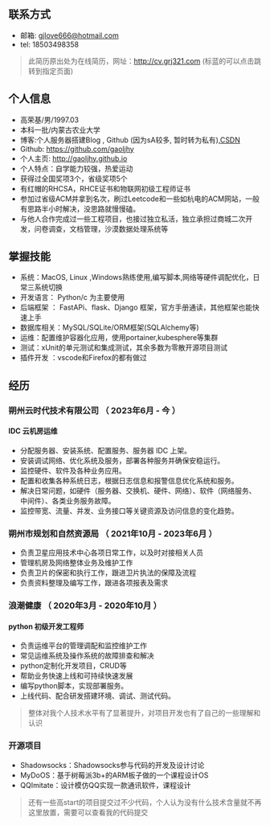 ## 联系方式
- 邮箱: gjlove666@hotmail.com
- tel: 18503498358
> 此简历原出处为在线简历，网址：http://cv.grj321.com (标蓝的可以点击跳转到指定页面)

## 个人信息
- 高荣基/男/1997.03
- 本科一批/内蒙古农业大学
- 博客:个人服务器搭建Blog , Github (因为sA较多, 暂时转为私有),[CSDN](https://blog.csdn.net/lendq)
- Github: https://github.com/gaoljhy
- 个人主页: http://gaoljhy.github.io
- 个人特点：自学能力较强，热爱运动
- 获得过全国奖项3个，省级奖项5个
- 有红帽的RHCSA，RHCE证书和物联网初级工程师证书
- 参加过省级ACM并拿到名次，刷过Leetcode和一些如杭电的ACM网站，一般有思路半小时解决，没思路就慢慢磕。
- 与他人合作完成过一些工程项目，也接过独立私活，独立承担过商城二次开发，问卷调查，文档管理，沙漠数据处理系统等

## 掌握技能
- 系统：MacOS, Linux ,Windows熟练使用,编写脚本,网络等硬件调配优化，日常三系统切换
- 开发语言： Python/c 为主要使用
- 后端框架 ： FastAPi、flask、Django 框架，官方手册通读，其他框架也能快速上手
- 数据库相关：MySQL/SQLite/ORM框架(SQLAlchemy等)
- 运维：配置维护容器化应用，使用portainer,kubesphere等集群
- 测试：xUnit的单元测试和集成测试，其余多数为零散开源项目测试
- 插件开发 ：vscode和Firefox的都有做过

## 经历


### 朔州云时代技术有限公司 （ 2023年6月 - 今 ）

#### IDC 云机房运维
- 分配服务器、安装系统、配置服务、服务器 IDC 上架。
- 安装调试网络、优化系统及服务，部署各种服务并确保安稳运行。
- 监控硬件、软件及各种业务应用。
- 配置和收集各种系统日志，根据日志信息和报警信息优化系统和服务。
- 解决日常问题，如硬件（服务器、交换机、硬件、网络）、软件（网络服务、中间件）、各类业务服务故障。
- 监控带宽、流量、并发、业务接口等关键资源及访问信息的变化趋势。

### 朔州市规划和自然资源局 （ 2021年10月 - 2023年6月 ）
- 负责卫星应用技术中心各项日常工作，以及时对接相关人员
- 管理机房及网络整体业务及维护工作
- 负责卫片的保密和执行工作，跟进卫片执法的保障及流程
- 负责资料整理及编写工作，跟进各项报表及需求

### 浪潮健康 （ 2020年3月 - 2020年10月 ）
#### python 初级开发工程师
- 负责运维平台的管理调配和监控维护工作
- 常见运维系统及操作系统的故障排查和解决
- python定制化开发项目，CRUD等
- 帮助业务快速上线和可持续快速发展
- 编写python脚本，实现部署服务。
- 上线代码、配合研发搭建环境、调试、测试代码。

> 整体对我个人技术水平有了显著提升，对项目开发也有了自己的一些理解和认识

### 开源项目
- Shadowsocks：Shadowsocks参与代码的开发及设计讨论
- MyDoOS：基于树莓派3b+的ARM板子做的一个课程设计OS
- QQImitate：设计模仿QQ实现一款通讯软件，课程设计
> 还有一些高start的项目提交过不少代码，个人认为没有什么技术含量就不再这里放置，需要可以查看我的代码提交